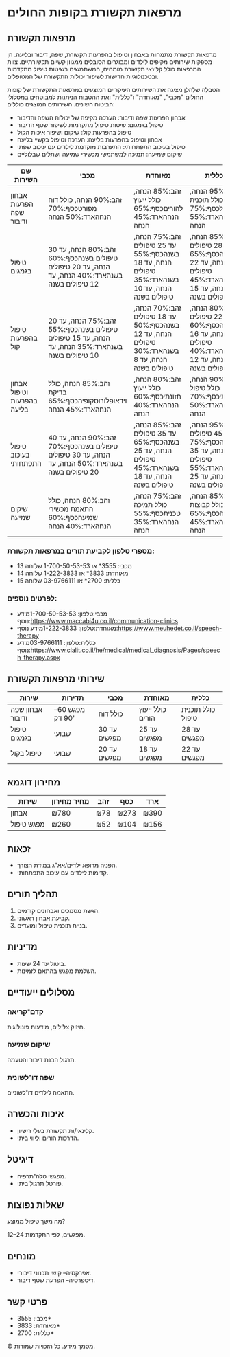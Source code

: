 # מרפאות תקשורת בקופות החולים

## מרפאות תקשורת

מרפאות תקשורת מתמחות באבחון וטיפול בהפרעות תקשורת, שפה, דיבור ובליעה. הן מספקות שירותים מקיפים לילדים ומבוגרים הסובלים ממגוון קשיים תקשורתיים. צוות המרפאות כולל קלינאי תקשורת מומחים, המשתמשים בשיטות טיפול מתקדמות ובטכנולוגיות חדישות לשיפור יכולות התקשורת של המטופלים.

הטבלה שלהלן מציגה את השירותים העיקריים המוצעים במרפאות התקשורת של קופות החולים "מכבי", "מאוחדת" ו"כללית" ואת ההטבות הניתנות למבוטחים במסלולי הביטוח השונים. השירותים המוצגים כוללים:

- אבחון הפרעות שפה ודיבור: הערכה מקיפה של יכולות השפה והדיבור
- טיפול בגמגום: שיטות טיפול מתקדמות לשיפור שטף הדיבור
- טיפול בהפרעות קול: שיקום ושיפור איכות הקול
- אבחון וטיפול בהפרעות בליעה: הערכה וטיפול בקשיי בליעה
- טיפול בעיכוב התפתחותי: התערבות מוקדמת לילדים עם עיכוב שפתי
- שיקום שמיעה: תמיכה למשתמשי מכשירי שמיעה ושתלים שבלוליים

| שם השירות | מכבי | מאוחדת | כללית |
| --- | --- | --- | --- |
| אבחון הפרעות שפה ודיבור | זהב:90% הנחה, כולל דוח מפורטכסף:70% הנחהארד:50% הנחה | זהב:85% הנחה, כולל ייעוץ להוריםכסף:65% הנחהארד:45% הנחה | זהב:95% הנחה, כולל תוכנית טיפולכסף:75% הנחהארד:55% הנחה |
| טיפול בגמגום | זהב:80% הנחה, עד 30 טיפולים בשנהכסף:60% הנחה, עד 20 טיפולים בשנהארד:40% הנחה, עד 12 טיפולים בשנה | זהב:75% הנחה, עד 25 טיפולים בשנהכסף:55% הנחה, עד 18 טיפולים בשנהארד:35% הנחה, עד 10 טיפולים בשנה | זהב:85% הנחה, עד 28 טיפולים בשנהכסף:65% הנחה, עד 22 טיפולים בשנהארד:45% הנחה, עד 15 טיפולים בשנה |
| טיפול בהפרעות קול | זהב:75% הנחה, עד 20 טיפולים בשנהכסף:55% הנחה, עד 15 טיפולים בשנהארד:35% הנחה, עד 10 טיפולים בשנה | זהב:70% הנחה, עד 18 טיפולים בשנהכסף:50% הנחה, עד 12 טיפולים בשנהארד:30% הנחה, עד 8 טיפולים בשנה | זהב:80% הנחה, עד 22 טיפולים בשנהכסף:60% הנחה, עד 16 טיפולים בשנהארד:40% הנחה, עד 12 טיפולים בשנה |
| אבחון וטיפול בהפרעות בליעה | זהב:85% הנחה, כולל בדיקת וידאופלורוסקופיהכסף:65% הנחהארד:45% הנחה | זהב:80% הנחה, כולל ייעוץ תזונתיכסף:60% הנחהארד:40% הנחה | זהב:90% הנחה, כולל טיפול ביתיכסף:70% הנחהארד:50% הנחה |
| טיפול בעיכוב התפתחותי | זהב:90% הנחה, עד 40 טיפולים בשנהכסף:70% הנחה, עד 30 טיפולים בשנהארד:50% הנחה, עד 20 טיפולים בשנה | זהב:85% הנחה, עד 35 טיפולים בשנהכסף:65% הנחה, עד 25 טיפולים בשנהארד:45% הנחה, עד 18 טיפולים בשנה | זהב:95% הנחה, עד 45 טיפולים בשנהכסף:75% הנחה, עד 35 טיפולים בשנהארד:55% הנחה, עד 25 טיפולים בשנה |
| שיקום שמיעה | זהב:80% הנחה, כולל התאמת מכשירי שמיעהכסף:60% הנחהארד:40% הנחה | זהב:75% הנחה, כולל תמיכה טכניתכסף:55% הנחהארד:35% הנחה | זהב:85% הנחה, כולל קבוצות תמיכהכסף:65% הנחהארד:45% הנחה |

### מספרי טלפון לקביעת תורים במרפאות תקשורת:

- מכבי: 3555* או 1-700-50-53-53 שלוחה 13
- מאוחדת: 3833* או 1-222-3833 שלוחה 14
- כללית: 2700* או 03-9766111 שלוחה 15

### לפרטים נוספים:

- מכבי:טלפון: 1-700-50-53-53מידע נוסף:https://www.maccabi4u.co.il/communication-clinics
- מאוחדת:טלפון: 1-222-3833מידע נוסף:https://www.meuhedet.co.il/speech-therapy
- כללית:טלפון: 03-9766111מידע נוסף:https://www.clalit.co.il/he/medical/medical_diagnosis/Pages/speech_therapy.aspx

## שירותי מרפאות תקשורת

| שירות | תדירות | מכבי | מאוחדת | כללית |
| --- | --- | --- | --- | --- |
| אבחון שפה ודיבור | מפגש 60–90 דק' | כולל דוח | כולל ייעוץ הורים | כולל תוכנית טיפול |
| טיפול בגמגום | שבועי | עד 30 מפגשים | עד 25 מפגשים | עד 28 מפגשים |
| טיפול בקול | שבועי | עד 20 מפגשים | עד 18 מפגשים | עד 22 מפגשים |

## מחירון דוגמא

| שירות | מחיר מחירון | זהב | כסף | ארד |
| --- | --- | --- | --- | --- |
| אבחון | ₪780 | ₪78 | ₪273 | ₪390 |
| מפגש טיפול | ₪260 | ₪52 | ₪104 | ₪156 |

## זכאות

- הפניה מרופא ילדים/אא"ג במידת הצורך.
- קדימות לילדים עם עיכוב התפתחותי.

## תהליך תורים

1. הגשת מסמכים ואבחונים קודמים.
2. קביעת אבחון ראשוני.
3. בניית תוכנית טיפול ומועדים.

## מדיניות

- ביטול עד 24 שעות.
- השלמת מפגש בהתאם לזמינות.

## מסלולים ייעודיים

### קדם־קריאה

חיזוק צלילים, מודעות פונולוגית.

### שיקום שמיעה

תרגול הבנת דיבור והטעמה.

### שפה דו־לשונית

התאמה לילדים דו־לשוניים.

## איכות והכשרה

- קלינאי/ות תקשורת בעלי רישיון.
- הדרכות הורים וליווי ביתי.

## דיגיטל

- מפגשי טלה־תרפיה.
- פורטל תרגול ביתי.

## שאלות נפוצות

מה משך טיפול ממוצע?

12–24 מפגשים, לפי התקדמות.

## מונחים

- אפרקסיה– קושי תכנוני דיבורי.
- דיספרסיה– הפרעת שטף דיבור.

## פרטי קשר

- מכבי: 3555*
- מאוחדת: 3833*
- כללית: 2700*

© מסמך מידע. כל הזכויות שמורות.

